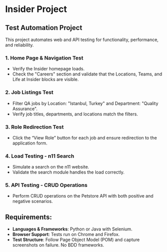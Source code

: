 # Insider Project

## Test Automation Project
This project automates web and API testing for functionality, performance, and reliability.

### 1. Home Page & Navigation Test
- Verify the Insider homepage loads.
- Check the "Careers" section and validate that the Locations, Teams, and Life at Insider blocks are visible.

### 2. Job Listings Test
- Filter QA jobs by Location: "Istanbul, Turkey" and Department: "Quality Assurance".
- Verify job titles, departments, and locations match the filters.

### 3. Role Redirection Test
- Click the “View Role” button for each job and ensure redirection to the application form.

### 4. Load Testing - n11 Search
- Simulate a search on the n11 website.
- Validate the search module handles the load correctly.

### 5. API Testing - CRUD Operations
- Perform CRUD operations on the Petstore API with both positive and negative scenarios.

## Requirements:
- **Languages & Frameworks**: Python or Java with Selenium.
- **Browser Support**: Tests run on Chrome and Firefox.
- **Test Structure**: Follow Page Object Model (POM) and capture screenshots on failure. No BDD frameworks.
